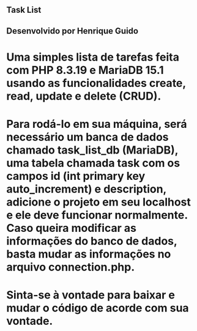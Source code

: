 ## Task List

## Desenvolvido por Henrique Guido

# Uma simples lista de tarefas feita com PHP 8.3.19 e MariaDB 15.1 usando as funcionalidades create, read, update e delete (CRUD). 

# Para rodá-lo em sua máquina, será necessário um banca de dados chamado task_list_db (MariaDB), uma tabela chamada task com os campos id (int primary key auto_increment) e description, adicione o projeto em seu localhost e ele deve funcionar normalmente. Caso queira modificar as informações do banco de dados, basta mudar as informações no arquivo connection.php.

# Sinta-se à vontade para baixar e mudar o código de acorde com sua vontade.